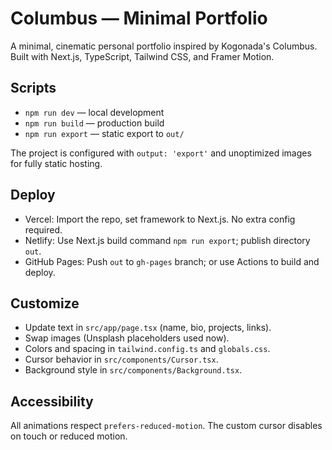 # Columbus — Minimal Portfolio

A minimal, cinematic personal portfolio inspired by Kogonada's Columbus. Built with Next.js, TypeScript, Tailwind CSS, and Framer Motion.

## Scripts

- `npm run dev` — local development
- `npm run build` — production build
- `npm run export` — static export to `out/`

The project is configured with `output: 'export'` and unoptimized images for fully static hosting.

## Deploy

- Vercel: Import the repo, set framework to Next.js. No extra config required.
- Netlify: Use Next.js build command `npm run export`; publish directory `out`.
- GitHub Pages: Push `out` to `gh-pages` branch; or use Actions to build and deploy.

## Customize

- Update text in `src/app/page.tsx` (name, bio, projects, links).
- Swap images (Unsplash placeholders used now).
- Colors and spacing in `tailwind.config.ts` and `globals.css`.
- Cursor behavior in `src/components/Cursor.tsx`.
- Background style in `src/components/Background.tsx`.

## Accessibility

All animations respect `prefers-reduced-motion`. The custom cursor disables on touch or reduced motion.


